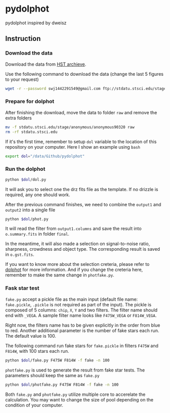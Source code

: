 # pydolphot
pydolphot inspired by dweisz

## Instruction


### Download the data

Download the data from [HST archieve](http://archive.stsci.edu/hst/search.php).

Use the following command to download the data (change the last 5 figures to your request)
```bash
wget -r --password swj1442291549@gmail.com ftp://stdatu.stsci.edu/stage/anonymous/anonymous90320
```

### Prepare for dolphot
After finishing the download, move the data to folder `raw` and remove the extra folders
```bash
mv -f stdatu.stsci.edu/stage/anonymous/anonymous90320 raw
rm -rf stdatu.stsci.edu
```

If it's the first time, remember to setup `dol` variable to the location of this repository on your computer. Here I show an example using `bash`
```bash
export dol="/data/Github/pydolphot"
```

### Run the dolphot
```bash
python $dol/dol.py
```
It will ask you to select one the drz fits file as the template. If no drizzle is required, any one should work.


After the previous command finishes, we need to combine the `output1` and `output2` into a single file
```bash
python $dol/phot.py
```
It will read the filter from `output1.columns` and save the result into `o.summary.fits` in folder `final`.

In the meantime, it will also made a selection on signal-to-noise ratio, sharpness, crowdness and object type. The corresponding result is saved in `o.gst.fits`.

If you want to know more about the selection creteria, please refer to [dolphot](https://github.com/dstndstn/dolphot) for more information. And if you change the creteria here, remember to make the same change in `photfake.py`.

### Fask star test
`fake.py` accept a pickle file as the main input (default file name: `fake.pickle`, `.pickle` is not required as part of the input). The pickle is composed of 5 columns: `chip`, `X`, `Y` and two filters. The filter name should end with `_VEGA`. A sample filter name looks like `F475W_VEGA` or `F814W_VEGA`. 

Right now, the filters name has to be given explicitly in the order from blue to red. Another additional parameter is the number of fake stars each run. The default value is 100.

The following command run fake stars for `fake.pickle` in filters `F475W` and `F814W`, with 100 stars each run.
```bash
python $dol/fake.py F475W F814W -f fake -n 100
```

`photfake.py` is used to generate the result from fake star tests. The parameters should keep the same as `fake.py`
```bash
python $dol/photfake.py F475W F814W -f fake -n 100
```

Both `fake.py` and `photfake.py` utilize multiple core to accerelate the calculation. You may want to change the size of pool depending on the condition of your computer.




